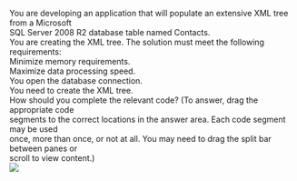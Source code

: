 ﻿You are developing an application that will populate an extensive XML tree from a Microsoft\
SQL Server 2008 R2 database table named Contacts.\
You are creating the XML tree. The solution must meet the following requirements:\
Minimize memory requirements.\
Maximize data processing speed.\
You open the database connection.\
You need to create the XML tree.\
How should you complete the relevant code? (To answer, drag the appropriate code\
segments to the correct locations in the answer area. Each code segment may be used\
once, more than once, or not at all. You may need to drag the split bar between panes or\
scroll to view content.)\
[![](https://cdn.briefmenow.org/wp-content/uploads/70-483-v2/140.jpg)](https://cdn.briefmenow.org/wp-content/uploads/70-483-v2/140.jpg)